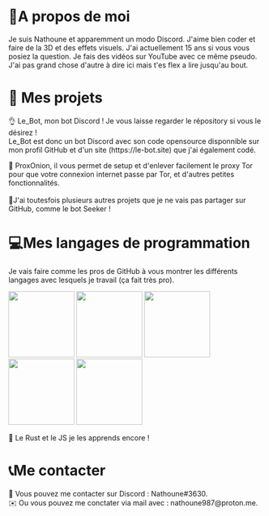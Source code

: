 <h1>📃A propos de moi</h1>
<p>Je suis Nathoune et apparemment un modo Discord. J'aime bien coder et faire de la 3D et des effets visuels. J'ai actuellement 15 ans si vous vous posiez la question. Je fais des vidéos sur YouTube avec ce même pseudo. J'ai pas grand chose d'autre à dire ici mais t'es flex a lire jusqu'au bout. </p>
<h1>🔧 Mes projets</h1>
<p>👌 Le_Bot, mon bot Discord ! Je vous laisse regarder le répository si vous le désirez !<br>Le_Bot est donc un bot Discord avec son code opensource disponnible sur mon profil GitHub et d'un site (https://le-bot.site) que j'ai également codé.<br>
<p>🧅 ProxOnion, il vous permet de setup et d'enlever facilement le proxy Tor pour que votre connexion internet passe par Tor, et d'autres petites fonctionnalités.<br><br>
🔋J'ai toutesfois plusieurs autres projets que je ne vais pas partager sur GitHub, comme le bot Seeker !</p>
<h1>💻Mes langages de programmation</h1>
<p>Je vais faire comme les pros de GitHub à vous montrer les différents langages avec lesquels je travail (ça fait très pro).</p>
<p float="left">
<img src="https://i.imgur.com/pKJWJSE.png" width="130px">
<img src="https://i.imgur.com/ILZGdo8.png" width="130px">
<img src="https://i.imgur.com/bDCCLs5.png" width="130px">
<img src="https://i.imgur.com/FN7i65O.png" width="130px">
<img src="https://i.imgur.com/VJwugWa.png" width="130px">
</p>
<p>🦀 Le Rust et le JS je les apprends encore !</p>
<h1>📞Me contacter</h1>
<p>🤖 Vous pouvez me contacter sur Discord : Nathoune#3630.<br>✉️ Ou vous pouvez me conctater via mail avec : nathoune987@proton.me.</p>

